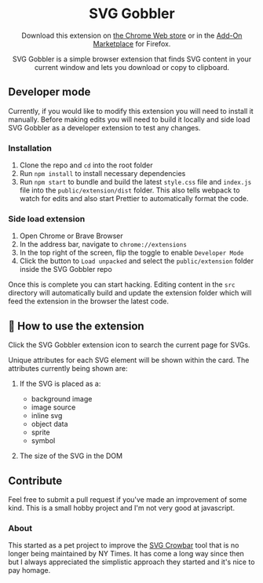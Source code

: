 <h1 align="center">SVG Gobbler</h1>

<p align="center">Download this extension on <a href="https://chrome.google.com/webstore/detail/svg-gobbler/mpbmflcodadhgafbbakjeahpandgcbch?hl=en-US&authuser=0">the Chrome Web store</a> or in the <a href="https://addons.mozilla.org/en-US/firefox/addon/svg-gobbler/">Add-On Marketplace</a> for Firefox.</p>

<p align="center">SVG Gobbler is a simple browser extension that finds SVG content in your current window and lets you download or copy to clipboard.</p>

## Developer mode

Currently, if you would like to modify this extension you will need to install it manually. Before making edits you will need to build it locally and side load SVG Gobbler as a developer extension to test any changes.

### Installation

1. Clone the repo and `cd` into the root folder
2. Run `npm install` to install necessary dependencies
3. Run `npm start` to bundle and build the latest `style.css` file and `index.js` file into the `public/extension/dist` folder. This also tells webpack to watch for edits and also start Prettier to automatically format the code.

### Side load extension

1. Open Chrome or Brave Browser
2. In the address bar, navigate to `chrome://extensions`
3. In the top right of the screen, flip the toggle to enable `Developer Mode`
4. Click the button to `Load unpacked` and select the `public/extension` folder inside the SVG Gobbler repo

Once this is complete you can start hacking. Editing content in the `src` directory will automatically build and update the extension folder which will feed the extension in the browser the latest code.

## 🎉 How to use the extension

Click the SVG Gobbler extension icon to search the current page for SVGs.

Unique attributes for each SVG element will be shown within the card. The attributes currently being shown are:

1. If the SVG is placed as a:

   - background image
   - image source
   - inline svg
   - object data
   - sprite
   - symbol

2. The size of the SVG in the DOM

## Contribute

Feel free to submit a pull request if you've made an improvement of some kind. This is a small hobby project and I'm not very good at javascript.

### About

This started as a pet project to improve the [SVG Crowbar](http://nytimes.github.com/svg-crowbar/) tool that is no longer being maintained by NY Times. It has come a long way since then but I always appreciated the simplistic approach they started and it's nice to pay homage.
